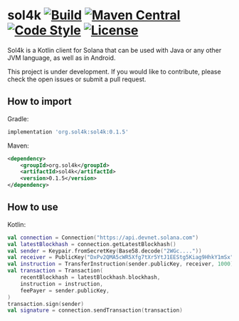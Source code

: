 # sol4k [![Build](https://github.com/sol4k/sol4k/actions/workflows/build.yml/badge.svg)](https://github.com/sol4k/sol4k/actions/workflows/build.yml) [![Maven Central](https://maven-badges.herokuapp.com/maven-central/org.sol4k/sol4k/badge.png)](https://search.maven.org/artifact/org.sol4k/sol4k) [![Code Style](https://github.com/sol4k/sol4k/actions/workflows/lint.yml/badge.svg)](https://github.com/sol4k/sol4k/actions/workflows/lint.yml) [![License](https://img.shields.io/badge/License-Apache_2.0-green.svg)](https://github.com/sol4k/sol4k/blob/main/LICENSE)

Sol4k is a Kotlin client for Solana that can be used with
Java or any other JVM language, as well as in Android.

This project is under development. If you would like to
contribute, please check the open issues or submit
a pull request.


## How to import

Gradle:
```groovy
implementation 'org.sol4k:sol4k:0.1.5'
```

Maven:
```xml
<dependency>
    <groupId>org.sol4k</groupId>
    <artifactId>sol4k</artifactId>
    <version>0.1.5</version>
</dependency>
```

## How to use

Kotlin:
```kotlin
val connection = Connection("https://api.devnet.solana.com")
val latestBlockhash = connection.getLatestBlockhash()
val sender = Keypair.fromSecretKey(Base58.decode("2WGc...."))
val receiver = PublicKey("DxPv2QMA5cWR5Xfg7tXr5YtJ1EEStg5Kiag9HhkY1mSx")
val instruction = TransferInstruction(sender.publicKey, receiver, 1000)
val transaction = Transaction(
    recentBlockhash = latestBlockhash.blockhash,
    instruction = instruction,
    feePayer = sender.publicKey,
)
transaction.sign(sender)
val signature = connection.sendTransaction(transaction)
```
